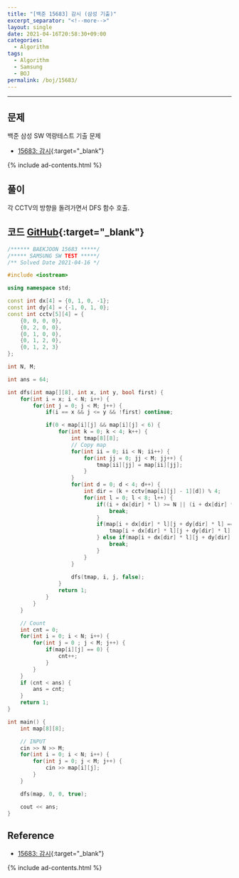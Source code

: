 ```yaml
---
title: "[백준 15683] 감시 (삼성 기출)"
excerpt_separator: "<!--more-->"
layout: single
date: 2021-04-16T20:58:30+09:00
categories:
  - Algorithm
tags:
  - Algorithm
  - Samsung
  - BOJ
permalink: /boj/15683/
---
```

---

## 문제

백준 삼성 SW 역량테스트 기출 문제

* [15683: 감시](https://www.acmicpc.net/problem/15683){:target="_blank"}
<!--more-->

{% include ad-contents.html %}

## 풀이
각 CCTV의 방향을 돌려가면서 DFS 함수 호출.

## 코드 [GitHub](https://github.com/unionyy/algorithm/blob/main/samsung/15683_cctv.cpp){:target="_blank"}

```cpp
/****** BAEKJOON 15683 *****/
/***** SAMSUNG SW TEST *****/
/** Solved Date 2021-04-16 */

#include <iostream>

using namespace std;

const int dx[4] = {0, 1, 0, -1};
const int dy[4] = {-1, 0, 1, 0};
const int cctv[5][4] = {
    {0, 0, 0, 0},
    {0, 2, 0, 0},
    {0, 1, 0, 0},
    {0, 1, 2, 0},
    {0, 1, 2, 3}
};

int N, M;

int ans = 64;

int dfs(int map[][8], int x, int y, bool first) {
    for(int i = x; i < N; i++) {
        for(int j = 0; j < M; j++) {
            if(i == x && j <= y && !first) continue;

            if(0 < map[i][j] && map[i][j] < 6) {
                for(int k = 0; k < 4; k++) {
                    int tmap[8][8];
                    // Copy map
                    for(int ii = 0; ii < N; ii++) {
                        for(int jj = 0; jj < M; jj++) {
                            tmap[ii][jj] = map[ii][jj];
                        }
                    }
                    for(int d = 0; d < 4; d++) {
                        int dir = (k + cctv[map[i][j] - 1][d]) % 4;
                        for(int l = 0; l < 8; l++) {
                            if((i + dx[dir] * l) >= N || (i + dx[dir] * l) < 0 || (j + dy[dir] * l) >= M || (j + dy[dir] * l) < 0) {
                                break;
                            }
                            if(map[i + dx[dir] * l][j + dy[dir] * l] == 0) {
                                tmap[i + dx[dir] * l][j + dy[dir] * l] = 7;
                            } else if(map[i + dx[dir] * l][j + dy[dir] * l] == 6) {
                                break;
                            }
                        }
                    }
                    
                    dfs(tmap, i, j, false);
                }
                return 1;
            }
        }
    }

    // Count
    int cnt = 0;
    for(int i = 0; i < N; i++) {
        for(int j = 0 ; j < M; j++) {
            if(map[i][j] == 0) {
                cnt++;
            }
        }
    }
    if (cnt < ans) {
        ans = cnt;
    }
    return 1;
}

int main() {
    int map[8][8];

    // INPUT
    cin >> N >> M;
    for(int i = 0; i < N; i++) {
        for(int j = 0; j < M; j++) {
            cin >> map[i][j];
        }
    }

    dfs(map, 0, 0, true);

    cout << ans;
}
```

## Reference

* [15683: 감시](https://www.acmicpc.net/problem/15683){:target="_blank"}

{% include ad-contents.html %}
